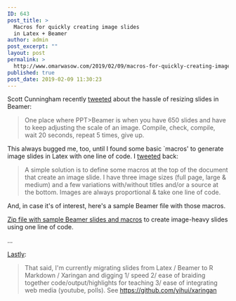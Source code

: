 ```yaml
---
ID: 643
post_title: >
  Macros for quickly creating image slides
  in Latex + Beamer
author: admin
post_excerpt: ""
layout: post
permalink: >
  http://www.omarwasow.com/2019/02/09/macros-for-quickly-creating-image-slides-in-latex-beamer/
published: true
post_date: 2019-02-09 11:30:23
---
```

Scott Cunningham recently <a href="https://twitter.com/causalinf/status/1093859420013060096">tweeted</a> about the hassle of resizing slides in Beamer: 

<blockquote>One place where PPT>Beamer is when you have 650 slides and have to keep adjusting the scale of an image. Compile, check, compile, wait 20 seconds, repeat 5 times, give up.</blockquote>

This always bugged me, too, until I found some basic `macros' to generate image slides in Latex with one line of code. I <a href="https://twitter.com/owasow/status/1094244890849042432">tweeted</a> back:

<blockquote>A simple solution is to define some macros at the top of the document that create an image slide. I have three image sizes (full page, large & medium) and a few variations with/without titles and/or a source at the bottom. Images are always proportional & take one line of code.</blockquote>

And, in case it's of interest, here's a sample Beamer file with those macros.

<a href="http://omarwasow.com/beamer_image_slide_macros.zip">Zip file with sample Beamer slides and macros</a> to create image-heavy slides using one line of code.

...

<a href="https://twitter.com/owasow/status/1094247182079873024">Lastly</a>:

<blockquote>That said, I'm currently migrating slides from Latex / Beamer to R Markdown / Xaringan and digging 1/ speed 2/ ease of braiding together code/output/highlights for teaching 3/ ease of integrating web media (youtube, polls). See <a href="https://github.com/yihui/xaringan">https://github.com/yihui/xaringan</a></blockquote>